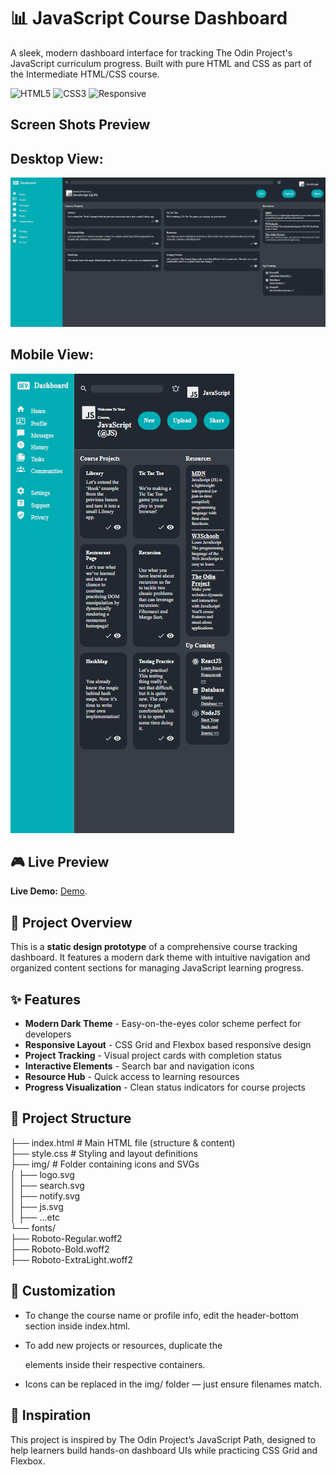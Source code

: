 # 📊 JavaScript Course Dashboard

A sleek, modern dashboard interface for tracking The Odin Project's JavaScript curriculum progress. Built with pure HTML and CSS as part of the Intermediate HTML/CSS course.

![HTML5](https://img.shields.io/badge/HTML5-E34F26?style=for-the-badge&logo=html5&logoColor=white)
![CSS3](https://img.shields.io/badge/CSS3-1572B6?style=for-the-badge&logo=css3&logoColor=white)
![Responsive](https://img.shields.io/badge/Responsive-Design-green?style=for-the-badge)

## Screen Shots Preview
## Desktop View:
![Desktop Preview](./img/desktop_design.png)
## Mobile View:
![Mobile Preview](./img/mobile_design.png)

## 🎮 Live Preview

**Live Demo:** [Demo](https://ah0m0ed.github.io/js_course_tracker/).

## 🎯 Project Overview

This is a **static design prototype** of a comprehensive course tracking dashboard. It features a modern dark theme with intuitive navigation and organized content sections for managing JavaScript learning progress.

## ✨ Features

- **Modern Dark Theme** - Easy-on-the-eyes color scheme perfect for developers
- **Responsive Layout** - CSS Grid and Flexbox based responsive design
- **Project Tracking** - Visual project cards with completion status
- **Interactive Elements** - Search bar and navigation icons
- **Resource Hub** - Quick access to learning resources
- **Progress Visualization** - Clean status indicators for course projects

## 🧱 Project Structure

├── index.html # Main HTML file (structure & content)\
├── style.css # Styling and layout definitions\
├── img/ # Folder containing icons and SVGs\
│ ├── logo.svg\
│ ├── search.svg\
│ ├── notify.svg\
│ ├── js.svg\
│ ├── ...etc\
└── fonts/\
├── Roboto-Regular.woff2\
├── Roboto-Bold.woff2\
├── Roboto-ExtraLight.woff2

## 🧩 Customization

- To change the course name or profile info, edit the header-bottom section inside index.html.

- To add new projects or resources, duplicate the <div class="card"> elements inside their respective containers.

- Icons can be replaced in the img/ folder — just ensure filenames match.

## 🧠 Inspiration

This project is inspired by The Odin Project’s JavaScript Path, designed to help learners build hands-on dashboard UIs while practicing CSS Grid and Flexbox.

